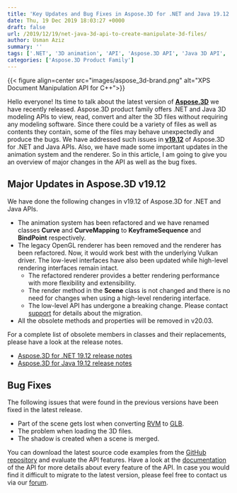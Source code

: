 ```yaml
---
title: 'Key Updates and Bug Fixes in Aspose.3D for .NET and Java 19.12'
date: Thu, 19 Dec 2019 18:03:27 +0000
draft: false
url: /2019/12/19/net-java-3d-api-to-create-manipulate-3d-files/
author: Usman Aziz
summary: ''
tags: ['.NET', '3D animation', 'API', 'Aspose.3D API', 'Java 3D API', 'java']
categories: ['Aspose.3D Product Family']
---
```




{{< figure align=center src="images/aspose_3d-brand.png" alt="XPS Document Manipulation API for C++">}}


Hello everyone! Its time to talk about the latest version of [**Aspose.3D**][1] we have recently released. Aspose.3D product family offers .NET and Java 3D modeling APIs to view, read, convert and alter the 3D files without requiring any modeling software. Since there could be a variety of files as well as contents they contain, some of the files may behave unexpectedly and produce the bugs. We have addressed such issues in [**v19.12**][2] of Aspose.3D for .NET and Java APIs. Also, we have made some important updates in the animation system and the renderer. So in this article, I am going to give you an overview of major changes in the API as well as the bug fixes.

## Major Updates in Aspose.3D v19.12

We have done the following changes in v19.12 of Aspose.3D for .NET and Java APIs.

*   The animation system has been refactored and we have renamed classes **Curve** and **CurveMapping** to **KeyframeSequence** and **BindPoint** respectively.
*   The legacy OpenGL renderer has been removed and the renderer has been refactored. Now, it would work best with the underlying Vulkan driver. The low-level interfaces have also been updated while high-level rendering interfaces remain intact.
    *   The refactored renderer provides a better rendering performance with more flexibility and extensibility.
    *   The render method in the **Scene** class is not changed and there is no need for changes when using a high-level rendering interface.
    *   The low-level API has undergone a breaking change. Please contact [support][3] for details about the migration.
*   All the obsolete methods and properties will be removed in v20.03.

For a complete list of obsolete members in classes and their replacements, please have a look at the release notes.

*   [Aspose.3D for .NET 19.12 release notes][4]
*   [Aspose.3D for Java 19.12 release notes][5]

## Bug Fixes

The following issues that were found in the previous versions have been fixed in the latest release.

*   Part of the scene gets lost when converting [RVM][6] to [GLB][7].
*   The problem when loading the 3D files.
*   The shadow is created when a scene is merged.

You can download the latest source code examples from the [GitHub repository][8] and evaluate the API features. Have a look at the [documentation][9] of the API for more details about every feature of the API. In case you would find it difficult to migrate to the latest version, please feel free to contact us via our [forum][10].




[1]: https://products.aspose.com/3d
[2]: https://downloads.aspose.com/3d
[3]: https://forum.aspose.com/c/3d
[4]: https://docs.aspose.com/display/3dnet/Aspose.3D+for+.NET+19.12+Release+Notes
[5]: https://docs.aspose.com/display/3djava/Aspose.3D+for+Java+19.12+Release+Notes
[6]: https://docs.fileformat.com/3d/rvm/
[7]: https://docs.fileformat.com/3d/glb/
[8]: https://github.com/aspose-3d
[9]: https://docs.aspose.com/display/3dproductfamily/Home
[10]: https://forum.aspose.com/c/3d




